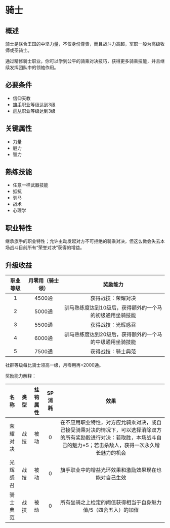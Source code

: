 # 骑士

## 概述

骑士是联合王国的中坚力量，不仅身份尊贵，而且战斗力高超，军职一般为高级牧师或圣骑士。

通过精修骑士职业，你可以学到公平的骑乘对决技巧，获得更多骑乘技能，并且继续发挥团队中的领袖作用。

## 必要条件

* 信仰天教
* <a href="../../../basicJob/Standard-bearer" target="_blank">旗手</a>职业等级达到3级
* <a href="../squire" target="_blank">扈从</a>职业等级达到3级

## 关键属性

* 力量
* 魅力
* 智力

## 熟练技能

* 任意一样武器技能
* 抵抗
* 驯马
* 战术
* 心理学
  
## 职业特性

继承旗手的职业特性；允许主动发起对方不可拒绝的骑乘对决，但这么做会失去本场战斗目前所有“荣誉对决”获得的增益。

## 升级收益

职业等级|月零用（骑士领）|奖励能力
:--:|:--:|:--:
1|4500通|获得战技：荣耀对决
2|5000通|驯马熟练度达到10级后，获得额外的一个马的初级通用坐骑技能
3|5500通|获得战技：光辉感召
4|6000通|驯马熟练度达到20级后，获得额外的一个马的中级通用坐骑技能
5|7500通|获得战技：骑士典范

社群等级每比骑士领高一级，月零用再+2000通。

奖励能力解释：

名称|类型|挂钩属性|SP消耗|效果
:--:|:--:|:--:|:--:|:--:
荣耀对决|战技|被动|0|在不应用职业特性，对方应允骑乘对决，或自己接受骑乘对决的情况下，可以选择消除双方的所有奖励骰进行对决：若取胜，本场战斗自己的魅力+5；若击杀敌人，获得一次永久增长魅力的机会
光辉感召|战技|被动|0|旗手职业中的增益光环效果和激励效果现在也能对自己生效
骑士典范|战技|被动|0|所有坐骑之上检定的阈值获得相当于自身魅力值/5（四舍五入）的加值
